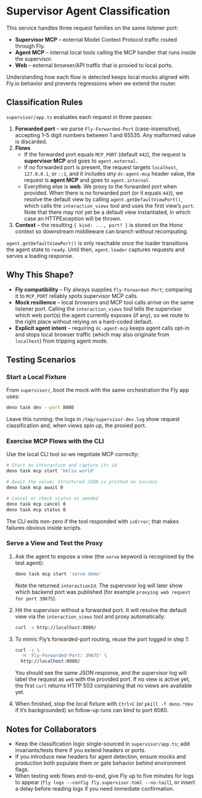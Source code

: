 # Supervisor Agent Classification

This service handles three request families on the same listener port:

- **Supervisor MCP** – external Model Context Protocol traffic routed through
  Fly.
- **Agent MCP** – internal local tools calling the MCP handler that runs inside
  the supervisor.
- **Web** – external browser/API traffic that is proxied to local ports.

Understanding how each flow is detected keeps local mocks aligned with Fly.io
behavior and prevents regressions when we extend the router.

## Classification Rules

`supervisor/app.ts` evaluates each request in three passes:

1. **Forwarded port** – we parse `Fly-Forwarded-Port` (case-insensitive),
   accepting 1–5 digit numbers between 1 and 65535. Any malformed value is
   discarded.
2. **Flows**
   - If the forwarded port equals `MCP_PORT` (default `442`), the request is
     **supervisor MCP** and goes to `agent.external`.
   - If _no_ forwarded port is present, the request targets `localhost`,
     `127.0.0.1`, or `::1`, and it includes _any_ `dc-agent-mcp` header value,
     the request is **agent MCP** and goes to `agent.internal`.
   - Everything else is **web**. We proxy to the forwarded port when provided.
     When there is no forwarded port (or it equals `443`), we resolve the
     default view by calling `agent.getDefaultViewPort()`, which calls the
     `interaction_views` tool and uses the first view’s `port`. Note that there
     may not yet be a default view instantiated, in which case an HTTPException
     will be thrown.
3. **Context** – the resulting `{ kind: ..., port? }` is stored on the Hono
   context so downstream middleware can branch without recomputing.

`agent.getDefaultViewPort()` is only reachable once the loader transitions the
agent state to `ready`. Until then, `agent.loader` captures requests and serves
a loading response.

## Why This Shape?

- **Fly compatibility** – Fly always supplies `Fly-Forwarded-Port`; comparing it
  to `MCP_PORT` reliably spots supervisor MCP calls.
- **Mock resilience** – local browsers and MCP tool calls arrive on the same
  listener port. Calling the `interaction_views` tool tells the supervisor which
  web port(s) the agent currently exposes (if any), so we route to the right
  place without relying on a hard-coded default.
- **Explicit agent intent** – requiring `dc-agent-mcp` keeps agent calls opt-in
  and stops local browser traffic (which may also originate from `localhost`)
  from tripping agent mode.

## Testing Scenarios

### Start a Local Fixture

From `supervisor/`, boot the mock with the same orchestration the Fly app uses:

```bash
deno task dev --port 8080
```

Leave this running; the logs in `/tmp/supervisor-dev.log` show request
classification and, when views spin up, the proxied port.

### Exercise MCP Flows with the CLI

Use the local CLI tool so we negotiate MCP correctly:

```bash
# Start an interaction and capture its id
deno task mcp start 'hello world'

# Await the value; structured JSON is printed on success
deno task mcp await 0

# Cancel or check status as needed
deno task mcp cancel 0
deno task mcp status 0
```

The CLI exits non-zero if the tool responded with `isError`; that makes failures
obvious inside scripts.

### Serve a View and Test the Proxy

1. Ask the agent to expose a view (the `serve` keyword is recognised by the test
   agent):

   ```bash
   deno task mcp start 'serve demo'
   ```

   Note the returned `interactionId`. The supervisor log will later show which
   backend port was published (for example
   `proxying web request for port 39675`).

2. Hit the supervisor without a forwarded port. It will resolve the default view
   via the `interaction_views` tool and proxy automatically:

   ```bash
   curl -s http://localhost:8080/
   ```

3. To mimic Fly’s forwarded-port routing, reuse the port logged in step 1:

   ```bash
   curl -s \
     -H 'Fly-Forwarded-Port: 39675' \
     http://localhost:8080/
   ```

   You should see the same JSON response, and the supervisor log will label the
   request as `web` with the provided port. If no view is active yet, the first
   `curl` returns HTTP 503 complaining that no views are available yet.

4. When finished, stop the local fixture with `Ctrl+C` (or `pkill -f deno.*dev`
   if it’s backgrounded) so follow-up runs can bind to port 8080.

## Notes for Collaborators

- Keep the classification logic single-sourced in `supervisor/app.ts`; add
  invariants/tests there if you extend headers or ports.
- If you introduce new headers for agent detection, ensure mocks and production
  both populate them or gate behavior behind environment flags.
- When testing web flows end-to-end, give Fly up to five minutes for logs to
  appear (`fly logs --config fly.supervisor.toml --no-tail`), or insert a delay
  before reading logs if you need immediate confirmation.
